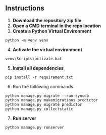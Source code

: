 ## Instructions
1) **Download the repository zip file**
2) **Open a CMD terminal in the repo location**
3) **Create a Python Virtual Environment**
```
python -m venv venv
```
4) **Activate the virtual environment**
```
venv\Scripts\activate.bat
```
5) **Install all dependencies**
```
pip install -r requirement.txt
```

6) Run the following commands
```
python manage.py migrate --run-syncdb 
python manage.py makemigrations predictor
python manage.py migrate predictor
python manage.py collectstatic
```

7) **Run server**
```
python manage.py runserver
```


